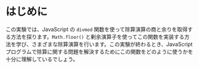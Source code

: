 # はじめに

この実験では、JavaScript の `divmod` 関数を使って除算演算の商と余りを取得する方法を探ります。`Math.floor()` と剰余演算子を使ってこの関数を実装する方法を学び、さまざまな除算演算を行います。この実験が終わるとき、JavaScript プログラムで除算に関する問題を解決するためにこの関数をどのように使うかを十分に理解しているでしょう。
